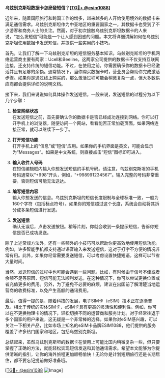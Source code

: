 **乌兹别克斯坦数据卡怎麽發短信？[[TG💪+ @esim1088](https://t.me/s/esim1088)]**

近年来，随着国际旅行和跨国工作的增多，越来越多的人开始使用境外的数据卡来满足通信需求。乌兹别克斯坦作为中亚地区的重要国家之一，其数据卡也受到了不少游客和商务人士的关注。然而，对于初次接触乌兹别克斯坦数据卡的人来说，“怎么发短信”可能是一个让人感到困惑的问题。本文将详细讲解如何在乌兹别克斯坦使用数据卡发送短信，并提供一些实用的小技巧。

首先，让我们了解一下乌兹别克斯坦的短信服务基本知识。乌兹别克斯坦的手机网络运营商主要有两家：Ucell和Beeline。这两家公司提供的数据卡不仅支持互联网连接，还支持传统的短信功能。不过，在使用之前，你需要确保你的数据卡已经激活并且有足够的余额。通常情况下，当你购买数据卡时，营业员会帮助你完成激活步骤。如果你是通过线上购买的，那么激活过程可能会稍微复杂一点，但大多数供应商都会提供详细的说明文档。

接下来，我们来说说如何具体操作发送短信。一般来说，发送短信的过程分为以下几个步骤：

1. **检查网络状态**  
   在发送短信之前，首先要确认你的数据卡是否已经成功连接到网络。你可以打开手机上的浏览器，随便访问一个网站，看看能否正常加载页面。如果网络连接正常，就可以继续下一步了。

2. **打开短信功能**  
   打开手机上的“信息”或“短信”应用。如果你的手机界面是英文，可能会显示为“Messages”。如果是中文系统，则直接点击“短信”图标即可进入。

3. **输入收件人号码**  
   在短信编辑框内输入你想发送短信的手机号码。请注意，乌兹别克斯坦的手机号码通常以“+998”开头，例如，“+998991234567”。输入完整的号码非常重要，否则短信可能无法送达。

4. **编写短信内容**  
   输入你想发送的信息。乌兹别克斯坦的短信长度限制与全球标准一致，一般为160个字符（包括标点符号）。如果你的短信超过这个长度，系统会自动将其拆分成多条短信进行发送。

5. **发送短信**  
   确认无误后，点击发送按钮。稍等片刻，你就会收到一条提示短信，告诉你短信是否已成功发送。

除了上述常规方法外，还有一些额外的小技巧可以帮助你更高效地使用短信功能。例如，许多智能手机都支持通过语音输入来发送短信，这对于打字不方便的情况非常有用。此外，如果你经常需要发送短信，可以考虑设置快捷短语，这样可以节省大量时间。

当然，发送短信的过程中也可能会遇到一些问题。比如，有时候由于信号不佳或者余额不足等原因，短信可能无法顺利发送。在这种情况下，你可以尝试更换位置或者充值更多的费用。另外，为了避免不必要的麻烦，建议在出国前了解清楚当地运营商的收费标准，以免产生高额的通讯费用。

最后，值得一提的是，随着科技的发展，电子SIM卡（eSIM）技术正在逐渐普及。相比于传统的实体SIM卡，eSIM卡具有更高的灵活性和便利性。例如，你可以在不更换物理卡的情况下，轻松切换不同的运营商和服务计划。对于经常往返于多个国家的用户来说，这无疑是一个非常棒的选择。如果你对eSIM感兴趣，可以关注一下相关产品，比如市场上知名的eSIM卡品牌ESIM1088，他们提供的服务覆盖了许多热门国家和地区，包括乌兹别克斯坦。

总结起来，虽然乌兹别克斯坦的数据卡在使用上可能比国内稍微复杂一些，但只要掌握了正确的方法，就能轻松实现短信发送和其他通讯需求。希望本文能够为你提供清晰的指引，让你的海外旅程更加顺畅愉快！无论你是计划短期旅行还是长期居住，都不要忘记提前做好准备哦。

[[TG💪+ @esim1088](https://t.me/s/esim1088) ![Image](https://i.postimg.cc/4NQfJmqS/Snipaste-2025-05-13-00-14-12.png)]